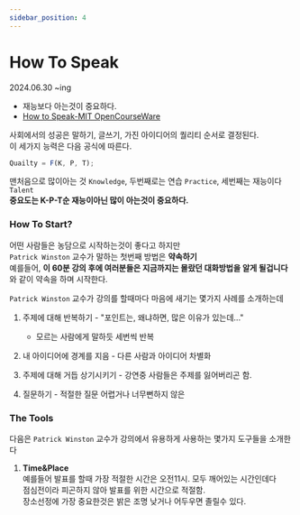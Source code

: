 ```yaml
---
sidebar_position: 4
---
```


# How To Speak

2024.06.30 ~ing

- 재능보다 아는것이 중요하다.
- [How to Speak-MIT OpenCourseWare](https://www.youtube.com/watch?v=Unzc731iCUY)

사회에서의 성공은 말하기, 글쓰기, 가진 아이디어의 퀄리티 순서로 결정된다.  
이 세가지 능력은 다음 공식에 따른다.

```js
Quailty = F(K, P, T);
```

맨처음으로 많이아는 것 `Knowledge`, 두번째로는 연습 `Practice`, 세번째는 재능이다 `Talent`  
**중요도는 K-P-T순 재능이아닌 많이 아는것이 중요하다.**

### How To Start?

어떤 사람들은 농담으로 시작하는것이 좋다고 하지만  
`Patrick Winston` 교수가 말하는 첫번째 방법은 **약속하기**  
예를들어, **이 60분 강의 후에 여러분들은 지금까지는 몰랐던 대화방법을 알게 될겁니다**  
와 같이 약속을 하며 시작한다.

`Patrick Winston` 교수가 강의를 할때마다 마음에 새기는 몇가지 사례를 소개하는데

1. 주제에 대해 반복하기 - "포인트는, 왜냐하면, 많은 이유가 있는데..."

   - 모르는 사람에게 말하듯 세번씩 반복

2. 내 아이디어에 경계를 지음 - 다른 사람과 아이디어 차별화

3. 주제에 대해 거듭 상기시키기 - 강연중 사람들은 주제를 잃어버리곤 함.

4. 질문하기 - 적절한 질문 어렵거나 너무뻔하지 않은

### The Tools

다음은 `Patrick Winston` 교수가 강의에서 유용하게 사용하는 몇가지 도구들을 소개한다

1. **Time&Place**  
   예를들어 발표를 할때 가장 적절한 시간은 오전11시. 모두 깨어있는 시간인데다  
   점심전이라 피곤하지 않아 발표를 위한 시간으로 적절함.  
   장소선정에 가장 중요한것은 밝은 조명 낮거나 어두우면 졸릴수 있다.
